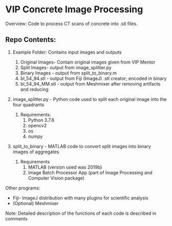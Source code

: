 <h1> VIP Concrete Image Processing </h1>

Overview: Code to process CT scans of concrete into .stl files.

<h2> Repo Contents: </h2>

1. Example Folder: Contains input images and outputs
	1. Original Images- Contain original images given from VIP Mentor
	2. Split Images- output from image_splitter.py
	3. Binary Images - output from split_to_binary.m
	4. bl_54_94.stl - output from Fiji (ImageJ) .stl creator; encoded in binary
	5. bl_54_94_MM.stl - output from Meshmixer after removing artifacts and reducing
	
2. image_splitter.py - Python code used to split each original image into the four quadrants
	1. Requirements:
		1. Python 3.7.6
		2. opencv2
		3. os
		4. numpy
		
3. split_to_binary - MATLAB code to convert split images into binary images of aggregates
	1. Requirements
		1. MATLAB (version used was 2019b)
		2. Image Batch Processor App (part of Image Processing and Computer Vision package)

Other programs:
+ Fiji- ImageJ distribution with many plugins for scientific analysis
+ (Optional) Meshmixer

Note: Detailed description of the functions of each code is described in comments
